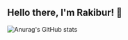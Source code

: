 ## Hello there, I'm Rakibur! :wave:

![Anurag's GitHub stats](https://github-readme-stats.vercel.app/api?username=rahman-rakib&show_icons=true&theme=default)
